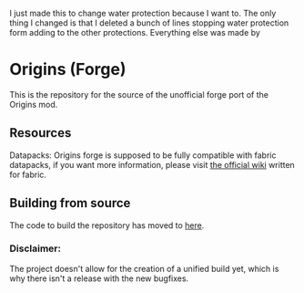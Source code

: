 I just made this to change water protection because I want to. The only thing I changed is that I deleted a bunch of lines stopping water protection form adding to the other protections. Everything else was made by 
# Origins (Forge)

This is the repository for the source of the unofficial forge port of the Origins mod.

## Resources
Datapacks: Origins forge is supposed to be fully compatible with fabric datapacks, if you want more information, please
visit [the official wiki](https://origins.readthedocs.io/) written for fabric.

## Building from source

The code to build the repository has moved to [here](https://github.com/EdwinMindcraft/origins-forge).

### Disclaimer:
The project doesn't allow for the creation of a unified build yet, which is why there isn't a release
with the new bugfixes.
